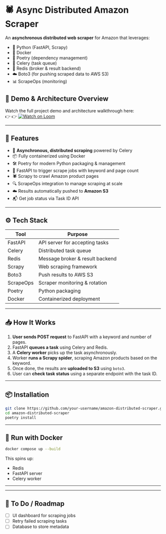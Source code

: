 # 🕷️ Async Distributed Amazon Scraper

An **asynchronous distributed web scraper** for Amazon that leverages:
- 🐍 Python (FastAPI, Scrapy)
- 🐋 Docker
- 🧪 Poetry (dependency management)
- 🧵 Celery (task queue)
- 🧠 Redis (broker & result backend)
- ☁️ Boto3 (for pushing scraped data to AWS S3)
- 📊 ScrapeOps (monitoring)

## 🎥 Demo & Architecture Overview

Watch the full project demo and architecture walkthrough here:  
👉 👉 [![Watch on Loom](https://imgur.com/a/zY7D5xz)](https://www.loom.com/share/9816bdf62861418bad64c80378b85e4a?sid=764afa14-4e9e-42e2-8c42-db03a75b011d)




---

## 🚀 Features

- 🔁 **Asynchronous, distributed scraping** powered by Celery
- 📦 Fully containerized using Docker
- 🛠️ Poetry for modern Python packaging & management
- 📡 FastAPI to trigger scrape jobs with keyword and page count
- 🕷️ Scrapy to crawl Amazon product pages
- 🔍 ScrapeOps integration to manage scraping at scale
- ☁️ Results automatically pushed to **Amazon S3**
- 📬 Get job status via Task ID API

---

## ⚙️ Tech Stack

| Tool        | Purpose                         |
|-------------|----------------------------------|
| FastAPI     | API server for accepting tasks   |
| Celery      | Distributed task queue           |
| Redis       | Message broker & result backend  |
| Scrapy      | Web scraping framework           |
| Boto3       | Push results to AWS S3           |
| ScrapeOps   | Scraper monitoring & rotation    |
| Poetry      | Python packaging                 |
| Docker      | Containerized deployment         |

---

## 📥 How It Works

1. **User sends POST request** to FastAPI with a keyword and number of pages.
2. FastAPI **queues a task** using Celery and Redis.
3. A **Celery worker** picks up the task asynchronously.
4. Worker **runs a Scrapy spider**, scraping Amazon products based on the keyword.
5. Once done, the results are **uploaded to S3** using `boto3`.
6. User can **check task status** using a separate endpoint with the task ID.

---

## 📦 Installation

```bash
git clone https://github.com/your-username/amazon-distributed-scraper.git
cd amazon-distributed-scraper
poetry install
```

---

## 🐳 Run with Docker

```bash
docker compose up --build
```

This spins up:
- Redis
- FastAPI server
- Celery worker

---



---

## 🧠 To Do / Roadmap

- [ ] UI dashboard for scraping jobs
- [ ] Retry failed scraping tasks
- [ ] Database to store metadata
